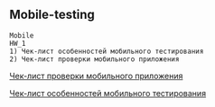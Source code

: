 ## Mobile-testing
```
Mobile
HW_1
1) Чек-лист особенностей мобильного тестирования
2) Чек-лист проверки мобильного приложения
```
[Чек-лист проверки мобильного приложения](https://docs.google.com/spreadsheets/d/1orVgvj1fBy3ELaO_Ew6UBUqchxno2aTBMfjbX1wjPk0/edit?usp=sharing)

[Чек-лист особенностей мобильного тестирования](https://docs.google.com/spreadsheets/d/1orVgvj1fBy3ELaO_Ew6UBUqchxno2aTBMfjbX1wjPk0/edit?usp=sharing)
